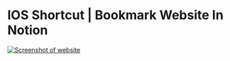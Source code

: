 # IOS Shortcut | Bookmark Website In Notion
[![Screenshot of website](https://weblense.co/s/?url=https://notionbookmark.wkmn.app&full=true)](https://notionbookmark.wkmn.app)
